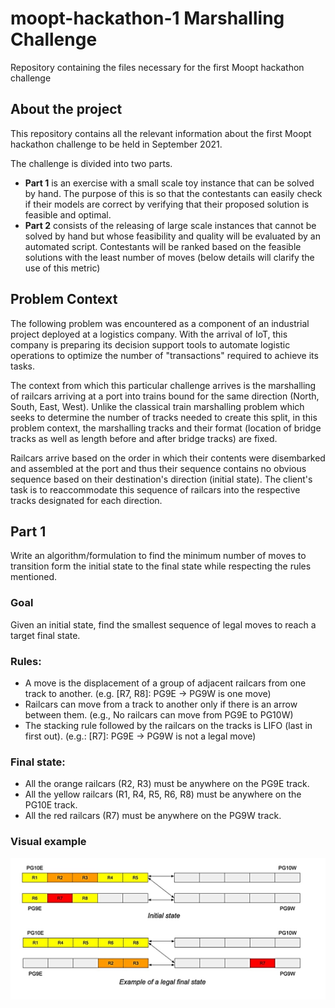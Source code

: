 # moopt-hackathon-1 Marshalling Challenge
Repository containing the files necessary for the first Moopt hackathon challenge

## About the project
This repository contains all the relevant information about the first Moopt hackathon challenge to be held in September 2021. 

The challenge is divided into two parts. 
* **Part 1** is an exercise with a small scale toy instance that can be solved by hand. The purpose of this is so that the contestants can easily check if their models are correct by verifying that their proposed solution is feasible and optimal. 
* **Part 2** consists of the releasing of large scale instances that cannot be solved by hand but whose feasibility and quality will be evaluated by an automated script. Contestants will be ranked based on the feasible solutions with the least number of moves (below details will clarify the use of this metric)

## Problem Context
The following problem was encountered as a component of an industrial project deployed at a logistics company. With the arrival of IoT, this company is preparing its decision support tools to automate logistic operations to optimize the number of "transactions" required to achieve its tasks.

The context from which this particular challenge arrives is the marshalling of railcars arriving at a port into trains bound for the same direction (North, South, East, West). Unlike the classical train marshalling problem which seeks to determine
the number of tracks needed to create this split, in this problem context, the marshalling tracks and their format (location of bridge tracks as well as length before and after bridge tracks) are fixed. 

Railcars arrive based on the order in which their contents were disembarked and assembled at the port and thus their sequence contains no obvious sequence based on their destination's direction (initial state). The client's task is to reaccommodate this sequence of 
railcars into the respective tracks designated for each direction. 

## Part 1
Write an algorithm/formulation to find the minimum number of moves to transition form the initial state to the final state while respecting the rules mentioned.

### Goal
Given an initial state, find the smallest sequence of legal moves to reach a target final state.

### Rules:
* A move is the displacement of a group of adjacent railcars from one track to another. 
	(e.g. [R7, R8]: PG9E → PG9W is one move)
* Railcars can move from a track to another only if there is an arrow between them. 
	(e.g., No railcars can move from PG9E to PG10W)
* The stacking rule followed by the railcars on the tracks is LIFO (last in first out). 
	(e.g.: [R7]: PG9E → PG9W is not a legal move)
	
	
### Final state:
* All the orange railcars (R2, R3) must be anywhere on the PG9E track.
* All the yellow railcars (R1, R4, R5, R6, R8) must be anywhere on the PG10E track.
* All the red railcars (R7) must be anywhere on the PG9W track.

### Visual example
![alt text](https://github.com/coach-strategic-analytics/moopt-hackathon-1/blob/main/images/exercise_1.png?raw=true)
